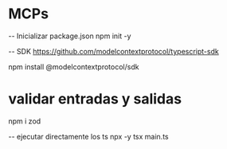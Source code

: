 # MCPs

-- Inicializar package.json
npm init -y

-- SDK
https://github.com/modelcontextprotocol/typescript-sdk

npm install @modelcontextprotocol/sdk

# validar entradas y salidas
npm i zod

-- ejecutar directamente los ts
npx -y tsx main.ts